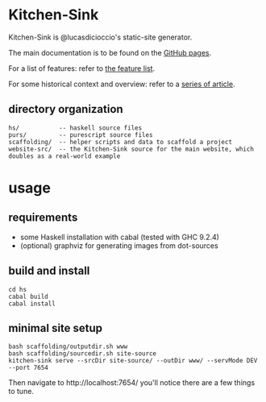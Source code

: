 Kitchen-Sink
============

Kitchen-Sink is @lucasdicioccio's static-site generator.

The main documentation is to be found on the [GitHub pages](https://kitchensink-tech.github.io/).

For a list of features: refer to [the feature list](https://kitchensink-tech.github.io/features.html).

For some historical context and overview: refer to a [series of article](https://lucasdicioccio.github.io/topics/web.html).

## directory organization

```
hs/           -- haskell source files
purs/         -- purescript source files
scaffolding/  -- helper scripts and data to scaffold a project
website-src/  -- the Kitchen-Sink source for the main website, which doubles as a real-world example
```

# usage

## requirements

- some Haskell installation with cabal (tested with GHC 9.2.4)
- (optional) graphviz for generating images from dot-sources

## build and install

```
cd hs
cabal build
cabal install
```

## minimal site setup

```
bash scaffolding/outputdir.sh www
bash scaffolding/sourcedir.sh site-source
kitchen-sink serve --srcDir site-source/ --outDir www/ --servMode DEV --port 7654
```

Then navigate to http://localhost:7654/ you'll notice there are a few things to tune.
